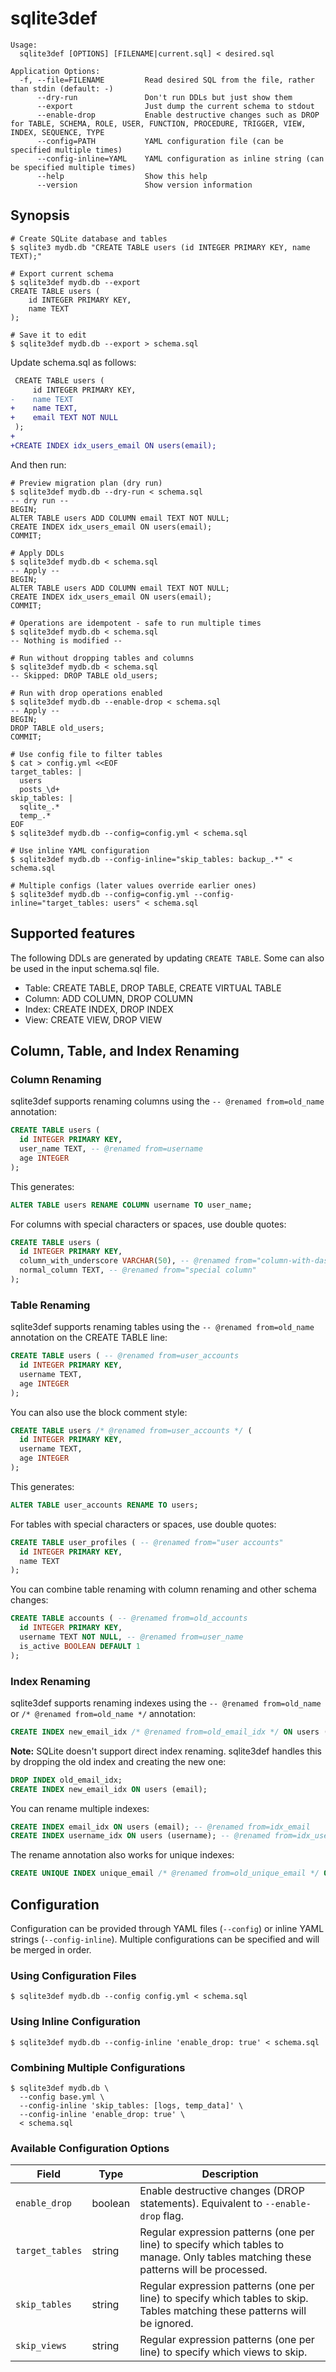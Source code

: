 # sqlite3def

```
Usage:
  sqlite3def [OPTIONS] [FILENAME|current.sql] < desired.sql

Application Options:
  -f, --file=FILENAME         Read desired SQL from the file, rather than stdin (default: -)
      --dry-run               Don't run DDLs but just show them
      --export                Just dump the current schema to stdout
      --enable-drop           Enable destructive changes such as DROP for TABLE, SCHEMA, ROLE, USER, FUNCTION, PROCEDURE, TRIGGER, VIEW, INDEX, SEQUENCE, TYPE
      --config=PATH           YAML configuration file (can be specified multiple times)
      --config-inline=YAML    YAML configuration as inline string (can be specified multiple times)
      --help                  Show this help
      --version               Show version information
```

## Synopsis

```shell
# Create SQLite database and tables
$ sqlite3 mydb.db "CREATE TABLE users (id INTEGER PRIMARY KEY, name TEXT);"

# Export current schema
$ sqlite3def mydb.db --export
CREATE TABLE users (
    id INTEGER PRIMARY KEY,
    name TEXT
);

# Save it to edit
$ sqlite3def mydb.db --export > schema.sql
```

Update schema.sql as follows:

```diff
 CREATE TABLE users (
     id INTEGER PRIMARY KEY,
-    name TEXT
+    name TEXT,
+    email TEXT NOT NULL
 );
+
+CREATE INDEX idx_users_email ON users(email);
```

And then run:

```shell
# Preview migration plan (dry run)
$ sqlite3def mydb.db --dry-run < schema.sql
-- dry run --
BEGIN;
ALTER TABLE users ADD COLUMN email TEXT NOT NULL;
CREATE INDEX idx_users_email ON users(email);
COMMIT;

# Apply DDLs
$ sqlite3def mydb.db < schema.sql
-- Apply --
BEGIN;
ALTER TABLE users ADD COLUMN email TEXT NOT NULL;
CREATE INDEX idx_users_email ON users(email);
COMMIT;

# Operations are idempotent - safe to run multiple times
$ sqlite3def mydb.db < schema.sql
-- Nothing is modified --

# Run without dropping tables and columns
$ sqlite3def mydb.db < schema.sql
-- Skipped: DROP TABLE old_users;

# Run with drop operations enabled
$ sqlite3def mydb.db --enable-drop < schema.sql
-- Apply --
BEGIN;
DROP TABLE old_users;
COMMIT;

# Use config file to filter tables
$ cat > config.yml <<EOF
target_tables: |
  users
  posts_\d+
skip_tables: |
  sqlite_.*
  temp_.*
EOF
$ sqlite3def mydb.db --config=config.yml < schema.sql

# Use inline YAML configuration
$ sqlite3def mydb.db --config-inline="skip_tables: backup_.*" < schema.sql

# Multiple configs (later values override earlier ones)
$ sqlite3def mydb.db --config=config.yml --config-inline="target_tables: users" < schema.sql
```

## Supported features

The following DDLs are generated by updating `CREATE TABLE`.
Some can also be used in the input schema.sql file.

- Table: CREATE TABLE, DROP TABLE, CREATE VIRTUAL TABLE
- Column: ADD COLUMN, DROP COLUMN
- Index: CREATE INDEX, DROP INDEX
- View: CREATE VIEW, DROP VIEW

## Column, Table, and Index Renaming

### Column Renaming

sqlite3def supports renaming columns using the `-- @renamed from=old_name` annotation:

```sql
CREATE TABLE users (
  id INTEGER PRIMARY KEY,
  user_name TEXT, -- @renamed from=username
  age INTEGER
);
```

This generates:
```sql
ALTER TABLE users RENAME COLUMN username TO user_name;
```

For columns with special characters or spaces, use double quotes:

```sql
CREATE TABLE users (
  id INTEGER PRIMARY KEY,
  column_with_underscore VARCHAR(50), -- @renamed from="column-with-dash"
  normal_column TEXT, -- @renamed from="special column"
);
```

### Table Renaming

sqlite3def supports renaming tables using the `-- @renamed from=old_name` annotation on the CREATE TABLE line:

```sql
CREATE TABLE users ( -- @renamed from=user_accounts
  id INTEGER PRIMARY KEY,
  username TEXT,
  age INTEGER
);
```

You can also use the block comment style:

```sql
CREATE TABLE users /* @renamed from=user_accounts */ (
  id INTEGER PRIMARY KEY,
  username TEXT,
  age INTEGER
);
```

This generates:
```sql
ALTER TABLE user_accounts RENAME TO users;
```

For tables with special characters or spaces, use double quotes:

```sql
CREATE TABLE user_profiles ( -- @renamed from="user accounts"
  id INTEGER PRIMARY KEY,
  name TEXT
);
```

You can combine table renaming with column renaming and other schema changes:

```sql
CREATE TABLE accounts ( -- @renamed from=old_accounts
  id INTEGER PRIMARY KEY,
  username TEXT NOT NULL, -- @renamed from=user_name
  is_active BOOLEAN DEFAULT 1
);
```

### Index Renaming

sqlite3def supports renaming indexes using the `-- @renamed from=old_name` or `/* @renamed from=old_name */` annotation:

```sql
CREATE INDEX new_email_idx /* @renamed from=old_email_idx */ ON users (email);
```

**Note:** SQLite doesn't support direct index renaming. sqlite3def handles this by dropping the old index and creating the new one:

```sql
DROP INDEX old_email_idx;
CREATE INDEX new_email_idx ON users (email);
```

You can rename multiple indexes:

```sql
CREATE INDEX email_idx ON users (email); -- @renamed from=idx_email
CREATE INDEX username_idx ON users (username); -- @renamed from=idx_username
```

The rename annotation also works for unique indexes:

```sql
CREATE UNIQUE INDEX unique_email /* @renamed from=old_unique_email */ ON users (email);
```

## Configuration

Configuration can be provided through YAML files (`--config`) or inline YAML strings (`--config-inline`). Multiple configurations can be specified and will be merged in order.

### Using Configuration Files

```shell
$ sqlite3def mydb.db --config config.yml < schema.sql
```

### Using Inline Configuration

```shell
$ sqlite3def mydb.db --config-inline 'enable_drop: true' < schema.sql
```

### Combining Multiple Configurations

```shell
$ sqlite3def mydb.db \
  --config base.yml \
  --config-inline 'skip_tables: [logs, temp_data]' \
  --config-inline 'enable_drop: true' \
  < schema.sql
```

### Available Configuration Options

| Field | Type | Description |
|-------|------|-------------|
| `enable_drop` | boolean | Enable destructive changes (DROP statements). Equivalent to `--enable-drop` flag. |
| `target_tables` | string | Regular expression patterns (one per line) to specify which tables to manage. Only tables matching these patterns will be processed. |
| `skip_tables` | string | Regular expression patterns (one per line) to specify which tables to skip. Tables matching these patterns will be ignored. |
| `skip_views` | string | Regular expression patterns (one per line) to specify which views to skip. |
